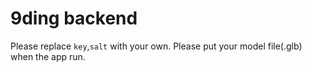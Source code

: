 # 9ding backend

Please replace `key`,`salt` with your own.
Please put your model file(.glb) when the app run.
